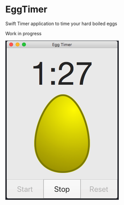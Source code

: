 # EggTimer

Swift Timer application to time your hard boiled eggs

Work in progress

![Screenshot](EggTimer.png)
